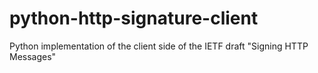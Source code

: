 # python-http-signature-client

Python implementation of the client side of the IETF draft "Signing HTTP Messages"
